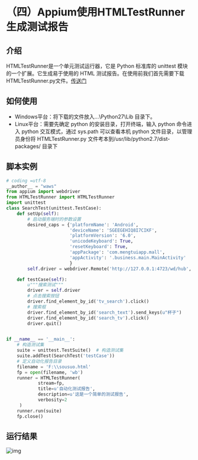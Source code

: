 # （四）Appium使用HTMLTestRunner生成测试报告

## 介绍

HTMLTestRunner是一个单元测试运行器，它是 Python 标准库的 unittest 模块的一个扩展。它生成易于使用的 HTML 测试报告。在使用前我们首先需要下载HTMLTestRunner.py文件。[传送门](http://tungwaiyip.info/software/HTMLTestRunner.html)

## 如何使用

- Windows平台：将下载的文件放入...\Python27\Lib 目录下。
- Linux平台：需要先确定 python 的安装目录，打开终端，输入 python 命令进入 python 交互模式，通过 sys.path 可以查看本机 python 文件目录，以管理员身份将 HTMLTestRunner.py 文件考本到/usr/lib/python2.7/dist-packages/ 目录下

## 脚本实例

```python
# coding =utf-8
__author__ = "waws"
from appium import webdriver
from HTMLTestRunner import HTMLTestRunner
import unittest
class SearchTest(unittest.TestCase):
    def setUp(self):
        # 启动服务端时的参数设置
        desired_caps = {'platformName': 'Android',
                        'deviceName': 'SGEEGEHIQ8I7CIKF',
                        'platformVersion': '6.0',
                        'unicodeKeyboard': True,
                        'resetKeyboard': True,
                        'appPackage': 'com.mengtuiapp.mall',
                        'appActivity': '.business.main.MainActivity'
                        }
        self.driver = webdriver.Remote('http://127.0.0.1:4723/wd/hub', desired_caps)

    def testCase(self):
        u"""搜索测试"""
        driver = self.driver
        # 点击搜索按钮
        driver.find_element_by_id('tv_search').click()
        # 搜索框
        driver.find_element_by_id('search_text').send_keys(u"杯子")
        driver.find_element_by_id('search_tv').click()
        driver.quit()


if __name__ == '__main__':
    # 构造测试集
    suite = unittest.TestSuite()  # 构造测试集
    suite.addTest(SearchTest('testCase'))
    # 定义自动化报告目录
    filename = 'F:\\sousuo.html'
    fp = open(filename, 'wb')
    runner = HTMLTestRunner(
            stream=fp,
            title=u'自动化测试报告',
            description=u'这是一个简单的测试报告',
            verbosity=2
     )
    runner.run(suite)
    fp.close()
```

## 运行结果

![img](https://img-blog.csdnimg.cn/20190110140020535.png?x-oss-process=image/watermark,type_ZmFuZ3poZW5naGVpdGk,shadow_10,text_aHR0cHM6Ly9ibG9nLmNzZG4ubmV0L2N4MjQzNjk4,size_16,color_FFFFFF,t_70)